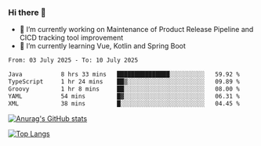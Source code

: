 ### Hi there 👋

- 🔭 I’m currently working on Maintenance of Product Release Pipeline and CICD tracking tool improvement
- 🌱 I’m currently learning Vue, Kotlin and Spring Boot

<!--START_SECTION:waka-->

```txt
From: 03 July 2025 - To: 10 July 2025

Java           8 hrs 33 mins   ███████████████░░░░░░░░░░   59.92 %
TypeScript     1 hr 24 mins    ██▒░░░░░░░░░░░░░░░░░░░░░░   09.89 %
Groovy         1 hr 8 mins     ██░░░░░░░░░░░░░░░░░░░░░░░   08.00 %
YAML           54 mins         █▓░░░░░░░░░░░░░░░░░░░░░░░   06.31 %
XML            38 mins         █░░░░░░░░░░░░░░░░░░░░░░░░   04.45 %
```

<!--END_SECTION:waka-->

[![Anurag's GitHub stats](https://github-readme-stats.vercel.app/api?username=yunhao981&show_icons=true&theme=solarized-dark)](https://github.com/anuraghazra/github-readme-stats)

[![Top Langs](https://github-readme-stats.vercel.app/api/top-langs/?username=yunhao981&theme=solarized-dark&layout=compact)](https://github.com/anuraghazra/github-readme-stats)

<!--
**yunhao981/yunhao981** is a ✨ _special_ ✨ repository because its `README.md` (this file) appears on your GitHub profile.

Here are some ideas to get you started:

- 🔭 I’m currently working on Maintenance of Release Pipeline and CICD tracking tool improvement
- 🌱 I’m currently learning Vue, Kotlin and Spring Boot
- 👯 I’m looking to collaborate on ...
- 🤔 I’m looking for help with ...
- 💬 Ask me about ...
- 📫 How to reach me: ...
- 😄 Pronouns: ...
- ⚡ Fun fact: ...
-->


